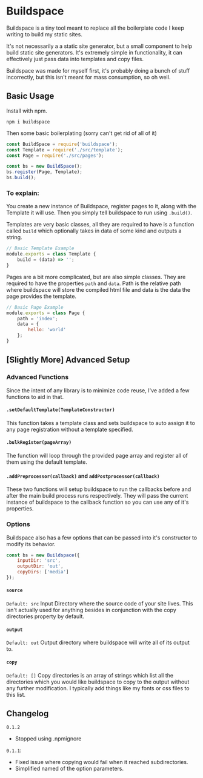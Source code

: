 # Buildspace

Buildspace is a tiny tool meant to replace all the boilerplate code I keep writing to build my static sites.

It's not necessarily a a static site generator, but a small component to help build static site generators.  It's extremely simple in functionality, it can effectively just pass data into templates and copy files.

Buildspace was made for myself first, it's probably doing a bunch of stuff incorrectly, but this isn't meant for mass consumption, so oh well.

## Basic Usage
Install with npm.

`npm i buildspace`

Then some basic boilerplating (sorry can't get rid of all of it)
```JavaScript
const BuildSpace = require('buildspace');
const Template = require('./src/template');
const Page = require('./src/pages');

const bs = new BuildSpace();
bs.register(Page, Template);
bs.build();
```

### To explain:

You create a new instance of Buildspace, register pages to it, along with the Template it will use.  Then you simply tell buildspace to run using `.build()`.

Templates are very basic classes, all they are required to have is a function called `build` which optionally takes in data of some kind and outputs a string.

```JavaScript
// Basic Template Example
module.exports = class Template {
	build = (data) => '';
}
```

Pages are a bit more complicated, but are also simple classes.  They are required to have the properties `path` and `data`.  Path is the relative path where buildspace will store the compiled html file and data is the data the page provides the template.

```JavaScript
// Basic Page Example
module.exports = class Page {
	path = 'index';
	data = {
		hello: 'world'
	};
}
```

## [Slightly More] Advanced Setup

### Advanced Functions
Since the intent of any library is to minimize code reuse, I've added a few functions to aid in that.

#### `.setDefaultTemplate(TemplateConstructor)`
This function takes a template class and sets buildspace to auto assign it to any page registration without a template specified.

#### `.bulkRegister(pageArray)`
The function will loop through the provided page array and register all of them using the default template.

#### `.addPreprocessor(callback)` and `addPostprocessor(callback)`
These two functions will setup buildspace to run the callbacks before and after the main build process runs respectively.  They will pass the current instance of buildspace to the callback function so you can use any of it's properties.

### Options

Buildspace also has a few options that can be passed into it's constructor to modify its behavior.

```JavaScript
const bs = new Buildspace({
	inputDir: 'src',
	outputDir: 'out',
	copyDirs: ['media']
});
```

#### `source`
`Default: src`
Input Directory where the source code of your site lives.  This isn't actually used for anything besides in conjunction with the copy directories property by default.

#### `output`
`Default: out`
Output directory where buildspace will write all of its output to.

#### `copy`
`Default: []`
Copy directories is an array of strings which list all the directories which you would like buildspace to copy to the output without any further modification.  I typically add things like my fonts or css files to this list.

## Changelog

`0.1.2`
- Stopped using .npmignore

`0.1.1`:
- Fixed issue where copying would fail when it reached subdirectories.
- Simplified named of the option parameters. 